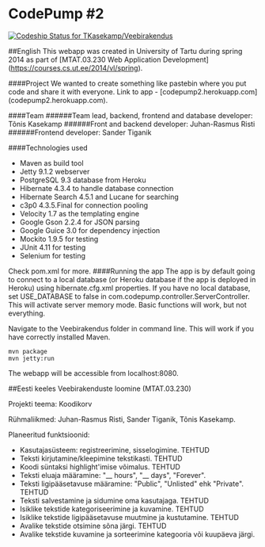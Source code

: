 CodePump #2
=============

[ ![Codeship Status for TKasekamp/Veebirakendus](https://codeship.io/projects/0611c2e0-444e-0132-c733-5ea9e4cf64c6/status)](https://codeship.io/projects/44818)

##English
This webapp was created in University of Tartu during spring 2014 as part of [MTAT.03.230 Web Application Development] (https://courses.cs.ut.ee/2014/vl/spring).

####Project
We wanted to create something like pastebin where you put code and share it with everyone. Link to app - [codepump2.herokuapp.com] (codepump2.herokuapp.com).

####Team
######Team lead, backend, frontend and database developer: 
Tõnis Kasekamp
######Front and backend developer:
Juhan-Rasmus Risti
######Frontend developer:
Sander Tiganik

####Technologies used
* Maven as build tool
* Jetty 9.1.2 webserver
* PostgreSQL 9.3 database from Heroku
* Hibernate 4.3.4 to handle database connection
* Hibernate Search 4.5.1 and Lucane for searching
* c3p0 4.3.5.Final for connection pooling
* Velocity 1.7 as the templating engine
* Google Gson 2.2.4 for JSON parsing
* Google Guice 3.0 for dependency injection
* Mockito 1.9.5 for testing
* JUnit 4.11 for testing
* Selenium for testing

Check pom.xml for more.
####Running the app
The app is by default going to connect to a local database (or Heroku database if the app is deployed in Heroku) using hibernate.cfg.xml properties. If you have no local database, set USE_DATABASE to false in com.codepump.controller.ServerController. This will activate server memory mode. Basic functions will work, but not everything.
 
Navigate to the Veebirakendus folder in command line. This will work if you have correctly installed Maven.
```
mvn package
mvn jetty:run
```
The webapp will be accessible from localhost:8080. 


##Eesti keeles
Veebirakenduste loomine (MTAT.03.230)

Projekti teema: Koodikorv

Rühmaliikmed: Juhan-Rasmus Risti, Sander Tiganik, Tõnis Kasekamp.

Planeeritud funktsioonid:
* Kasutajasüsteem: registreerimine, sisselogimine. TEHTUD
* Teksti kirjutamine/kleepimine tekstikasti. TEHTUD
* Koodi süntaksi highlight'imise võimalus. TEHTUD
* Teksti eluaja määramine: "__ hours", "__ days", "Forever".
* Teksti ligipääsetavuse määramine: "Public", "Unlisted" ehk "Private". TEHTUD
* Teksti salvestamine ja sidumine oma kasutajaga. TEHTUD
* Isiklike tekstide kategoriseerimine ja kuvamine. TEHTUD
* Isiklike tekstide ligipääsetavuse muutmine ja kustutamine. TEHTUD
* Avalike tekstide otsimine sõna järgi. TEHTUD
* Avalike tekstide kuvamine ja sorteerimine kategooria või kuupäeva järgi.
